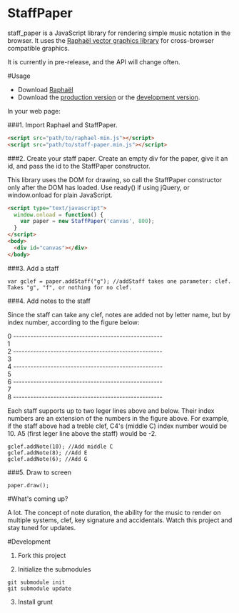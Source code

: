 StaffPaper
===========

staff_paper is a JavaScript library for rendering simple music notation in the browser. It uses the [Raphaël vector graphics library](http://raphaeljs.com/) for cross-browser compatible graphics.

It is currently in pre-release, and the API will change often.

#Usage

- Download [Raphaël](http://raphaeljs.com/)
- Download the [production version][min] or the [development version][max].

[min]: https://raw.github.com/penmanglewood/staff_paper/master/bin/staff-paper.min.js
[max]: https://raw.github.com/penmanglewood/staff_paper/master/bin/staff-paper.js 

In your web page:

###1. Import Raphael and StaffPaper.

```html
<script src="path/to/raphael-min.js"></script>
<script src="path/to/staff-paper.min.js"></script>
```

###2. Create your staff paper. Create an empty div for the paper, give it an id, and pass the id to the StaffPaper constructor.

This library uses the DOM for drawing, so call the StaffPaper constructor only after the DOM has loaded. 
Use ready() if using jQuery, or window.onload for plain JavaScript.

```html
<script type="text/javascript">
  window.onload = function() {
    var paper = new StaffPaper('canvas', 800);
  }
</script>
<body>
  <div id="canvas"></div>
</body>
```

###3. Add a staff

```
var gclef = paper.addStaff("g"); //addStaff takes one parameter: clef. Takes "g", "f", or nothing for no clef.
```

###4. Add notes to the staff

Since the staff can take any clef, notes are added not by letter name, but by index number, according to the figure below:
  
0      ----------------------------------------------------  
1  
2      ----------------------------------------------------  
3  
4      ----------------------------------------------------  
5  
6      ----------------------------------------------------  
7  
8      ----------------------------------------------------  
  
Each staff supports up to two leger lines above and below. Their index numbers are an extension of the numbers in the figure above. For example, if the staff above had a treble clef,  C4's (middle C) index number would be 10. A5 (first leger line above the staff) would be -2.

```
gclef.addNote(10); //Add middle C
gclef.addNote(8); //Add E
gclef.addNote(6); //Add G
```

###5. Draw to screen

```
paper.draw();
```
  
#What's coming up?

A lot. The concept of note duration, the ability for the music to render on multiple systems, clef, key signature and accidentals.
Watch this project and stay tuned for updates.

  
#Development

1. Fork this project

2. Initialize the submodules

  ```
  git submodule init
  git submodule update
  ```

3. Install grunt
